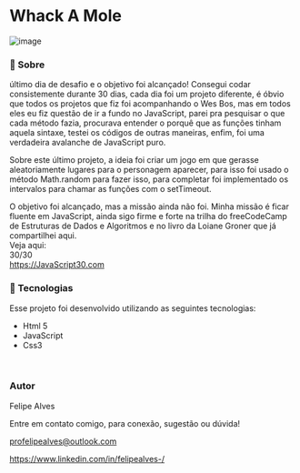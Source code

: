 # Whack A Mole
![image](https://user-images.githubusercontent.com/78622458/177818018-ee8e16cd-22cf-4e11-9be3-1190ef4b6b8d.png)
### 🔖 Sobre
último dia de desafio e o objetivo foi alcançado! Consegui codar consistemente durante 30 dias, cada dia foi um projeto diferente, é óbvio que todos os projetos que fiz foi acompanhando o Wes Bos, mas em todos eles eu fiz questão de ir a fundo no JavaScript, parei pra pesquisar o que cada método fazia, procurava entender o porquê que as funções tinham aquela sintaxe, testei os códigos de outras maneiras, enfim, foi uma verdadeira avalanche de JavaScript puro.

Sobre este último projeto, a ideia foi criar um jogo em que gerasse aleatoriamente lugares para o personagem aparecer, para isso foi usado o método Math.random para fazer isso, para completar foi implementado os intervalos para chamar as funções com o setTimeout.

O objetivo foi alcançado, mas a missão ainda não foi. Minha missão é ficar fluente em JavaScript, ainda sigo firme e forte na trilha do freeCodeCamp de Estruturas de Dados e Algoritmos e no livro da Loiane Groner que já compartilhei aqui.
<br/>
Veja aqui: 
<br/>
30/30 <br/>
https://JavaScript30.com 

### 🚀 Tecnologias
Esse projeto foi desenvolvido utilizando as seguintes tecnologias:

+ Html 5
+ JavaScript
+ Css3
 <br/>
 
### Autor
Felipe Alves <br/>

Entre em contato comigo, para conexão, sugestão ou dúvida! <br/>

profelipealves@outlook.com <br/>

https://www.linkedin.com/in/felipealves-/

